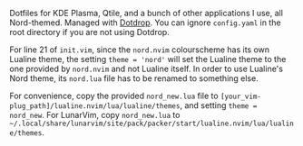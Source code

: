 Dotfiles for KDE Plasma, Qtile, and a bunch of other applications I use, all Nord-themed.
Managed with [Dotdrop](https://github.com/deadc0de6/dotdrop). You can ignore `config.yaml` in the root directory if you are not using Dotdrop.

For line 21 of `init.vim`, since the `nord.nvim` colourscheme has its own Lualine theme, the setting `theme = 'nord'` will set the Lualine theme to the one provided by `nord.nvim` and not Lualine itself. In order to use Lualine's Nord theme, its `nord.lua` file has to be renamed to something else. 

For convenience, copy the provided `nord_new.lua` file to `[your_vim-plug_path]/lualine.nvim/lua/lualine/themes`, and setting `theme = nord_new`. For LunarVim, copy `nord_new.lua` to `~/.local/share/lunarvim/site/pack/packer/start/lualine.nvim/lua/lualine/themes`.
